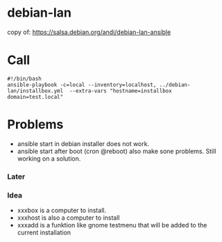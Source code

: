 # debian-lan
copy of: https://salsa.debian.org/andi/debian-lan-ansible

# Call 
```
#!/bin/bash
ansible-playbook -c=local --inventory=localhost, ../debian-lan/installbox.yml  --extra-vars "hostname=installbox domain=test.local"
```
# Problems
* ansible start in debian installer does not work.
* ansible start after boot (cron @reboot) also make sone problems. Still working on a solution.

### Later

### Idea 
* xxxbox is a computer to install.
* xxxhost is also a computer to install
* xxxadd is a funktion like gnome testmenu that will be added to the current installation


